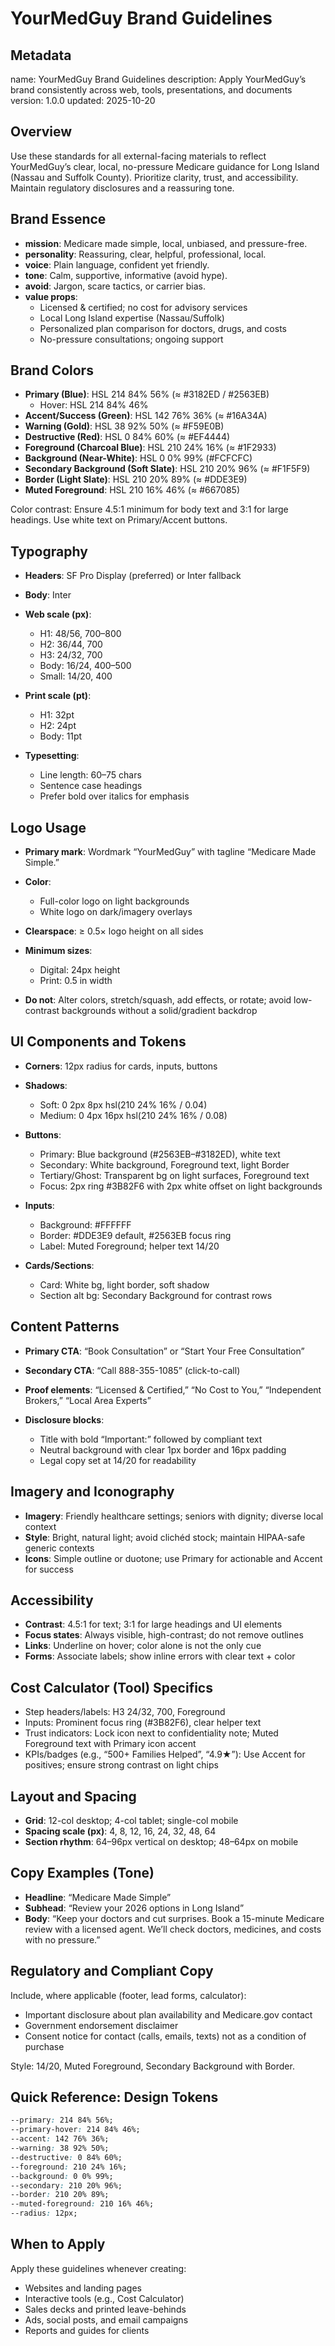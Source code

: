 # YourMedGuy Brand Guidelines

## Metadata

name: YourMedGuy Brand Guidelines
description: Apply YourMedGuy’s brand consistently across web, tools, presentations, and documents
version: 1.0.0
updated: 2025-10-20

## Overview

Use these standards for all external-facing materials to reflect YourMedGuy’s clear, local, no-pressure Medicare guidance for Long Island (Nassau and Suffolk County). Prioritize clarity, trust, and accessibility. Maintain regulatory disclosures and a reassuring tone.

## Brand Essence

- **mission**: Medicare made simple, local, unbiased, and pressure-free.
- **personality**: Reassuring, clear, helpful, professional, local.
- **voice**: Plain language, confident yet friendly.
- **tone**: Calm, supportive, informative (avoid hype).
- **avoid**: Jargon, scare tactics, or carrier bias.
- **value props**:
  - Licensed & certified; no cost for advisory services
  - Local Long Island expertise (Nassau/Suffolk)
  - Personalized plan comparison for doctors, drugs, and costs
  - No-pressure consultations; ongoing support

## Brand Colors

- **Primary (Blue)**: HSL 214 84% 56% (≈ #3182ED / #2563EB)
  - Hover: HSL 214 84% 46%
- **Accent/Success (Green)**: HSL 142 76% 36% (≈ #16A34A)
- **Warning (Gold)**: HSL 38 92% 50% (≈ #F59E0B)
- **Destructive (Red)**: HSL 0 84% 60% (≈ #EF4444)
- **Foreground (Charcoal Blue)**: HSL 210 24% 16% (≈ #1F2933)
- **Background (Near-White)**: HSL 0 0% 99% (#FCFCFC)
- **Secondary Background (Soft Slate)**: HSL 210 20% 96% (≈ #F1F5F9)
- **Border (Light Slate)**: HSL 210 20% 89% (≈ #DDE3E9)
- **Muted Foreground**: HSL 210 16% 46% (≈ #667085)

Color contrast: Ensure 4.5:1 minimum for body text and 3:1 for large headings. Use white text on Primary/Accent buttons.

## Typography

- **Headers**: SF Pro Display (preferred) or Inter fallback
- **Body**: Inter
- **Web scale (px)**:

  - H1: 48/56, 700–800
  - H2: 36/44, 700
  - H3: 24/32, 700
  - Body: 16/24, 400–500
  - Small: 14/20, 400
- **Print scale (pt)**:

  - H1: 32pt
  - H2: 24pt
  - Body: 11pt
- **Typesetting**:

  - Line length: 60–75 chars
  - Sentence case headings
  - Prefer bold over italics for emphasis

## Logo Usage

- **Primary mark**: Wordmark “YourMedGuy” with tagline “Medicare Made Simple.”
- **Color**:
  - Full-color logo on light backgrounds
  - White logo on dark/imagery overlays
- **Clearspace**: ≥ 0.5× logo height on all sides
- **Minimum sizes**:

  - Digital: 24px height
  - Print: 0.5 in width
- **Do not**: Alter colors, stretch/squash, add effects, or rotate; avoid low-contrast backgrounds without a solid/gradient backdrop

## UI Components and Tokens

- **Corners**: 12px radius for cards, inputs, buttons
- **Shadows**:

  - Soft: 0 2px 8px hsl(210 24% 16% / 0.04)
  - Medium: 0 4px 16px hsl(210 24% 16% / 0.08)
- **Buttons**:

  - Primary: Blue background (#2563EB–#3182ED), white text
  - Secondary: White background, Foreground text, light Border
  - Tertiary/Ghost: Transparent bg on light surfaces, Foreground text
  - Focus: 2px ring #3B82F6 with 2px white offset on light backgrounds
- **Inputs**:

  - Background: #FFFFFF
  - Border: #DDE3E9 default, #2563EB focus ring
  - Label: Muted Foreground; helper text 14/20
- **Cards/Sections**:

  - Card: White bg, light border, soft shadow
  - Section alt bg: Secondary Background for contrast rows

## Content Patterns

- **Primary CTA**: “Book Consultation” or “Start Your Free Consultation”
- **Secondary CTA**: “Call 888-355-1085” (click-to-call)
- **Proof elements**: “Licensed & Certified,” “No Cost to You,” “Independent Brokers,” “Local Area Experts”
- **Disclosure blocks**:

  - Title with bold “Important:” followed by compliant text
  - Neutral background with clear 1px border and 16px padding
  - Legal copy set at 14/20 for readability

## Imagery and Iconography

- **Imagery**: Friendly healthcare settings; seniors with dignity; diverse local context
- **Style**: Bright, natural light; avoid clichéd stock; maintain HIPAA-safe generic contexts
- **Icons**: Simple outline or duotone; use Primary for actionable and Accent for success

## Accessibility

- **Contrast**: 4.5:1 for text; 3:1 for large headings and UI elements
- **Focus states**: Always visible, high-contrast; do not remove outlines
- **Links**: Underline on hover; color alone is not the only cue
- **Forms**: Associate labels; show inline errors with clear text + color

## Cost Calculator (Tool) Specifics

- Step headers/labels: H3 24/32, 700, Foreground
- Inputs: Prominent focus ring (#3B82F6), clear helper text
- Trust indicators: Lock icon next to confidentiality note; Muted Foreground text with Primary icon accent
- KPIs/badges (e.g., “500+ Families Helped”, “4.9★”): Use Accent for positives; ensure strong contrast on light chips

## Layout and Spacing

- **Grid**: 12-col desktop; 4-col tablet; single-col mobile
- **Spacing scale (px)**: 4, 8, 12, 16, 24, 32, 48, 64
- **Section rhythm**: 64–96px vertical on desktop; 48–64px on mobile

## Copy Examples (Tone)

- **Headline**: “Medicare Made Simple”
- **Subhead**: “Review your 2026 options in Long Island”
- **Body**: “Keep your doctors and cut surprises. Book a 15-minute Medicare review with a licensed agent. We’ll check doctors, medicines, and costs with no pressure.”

## Regulatory and Compliant Copy

Include, where applicable (footer, lead forms, calculator):

- Important disclosure about plan availability and Medicare.gov contact
- Government endorsement disclaimer
- Consent notice for contact (calls, emails, texts) not as a condition of purchase

Style: 14/20, Muted Foreground, Secondary Background with Border.

## Quick Reference: Design Tokens

```css
--primary: 214 84% 56%;
--primary-hover: 214 84% 46%;
--accent: 142 76% 36%;
--warning: 38 92% 50%;
--destructive: 0 84% 60%;
--foreground: 210 24% 16%;
--background: 0 0% 99%;
--secondary: 210 20% 96%;
--border: 210 20% 89%;
--muted-foreground: 210 16% 46%;
--radius: 12px;
```

## When to Apply

Apply these guidelines whenever creating:

- Websites and landing pages
- Interactive tools (e.g., Cost Calculator)
- Sales decks and printed leave-behinds
- Ads, social posts, and email campaigns
- Reports and guides for clients
